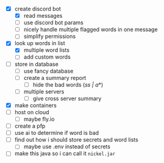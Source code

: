 - [x] create discord bot
  - [x] read messages
  - [ ] use discord bot params
  - [ ] nicely handle multiple flagged words in one message
  - [ ] simplify permissions
- [x] look up words in list
  - [x] multiple word lists
  - [ ] add custom words
- [ ] store in database
  - [ ] use fancy database
  - [ ] create a summary report
    - [ ] hide the bad words (*ss | a**)
  - [ ] multiple servers
    - [ ] give cross server summary
- [x] make containers
- [ ] host on cloud
  - [ ] maybe fly.io
- [ ] create a pfp
- [ ] use ai to determine if word is bad
- [ ] find out how i should store secrets and word lists
  - [ ] maybe use .env instead of secrets
- [ ] make this java so i can call it `nickel.jar`
